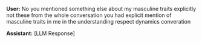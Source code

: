 **User:**
No you mentioned something else about my masculine traits explicitly not these from the whole conversation you had explicit mention of masculine traits in me in the understanding respect dynamics converation

**Assistant:**
[LLM Response]

